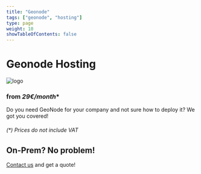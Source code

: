 ```yaml
---
title: "Geonode"
tags: ["geonode", "hosting"]
type: page
weight: 10
showTableOfContents: false
---
```


# Geonode Hosting
![logo](https://geonode.org/static/img/geonode_logo.png)
### from *29€/month**

Do you need GeoNode for your company and not sure how to deploy it? We got you covered!

###### (*) Prices do not include VAT

## On-Prem? No problem!

[Contact us](mailto:info@geocrafter.eu) and get a quote!
